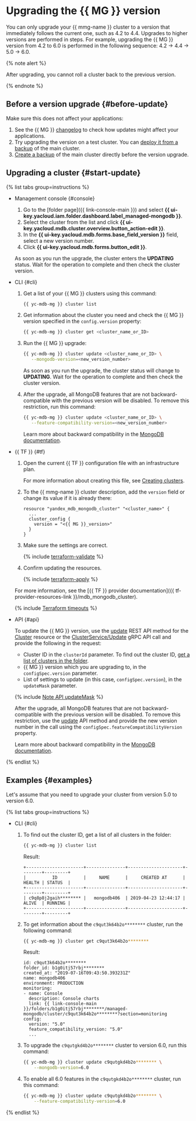 # Upgrading the {{ MG }} version

You can only upgrade your {{ mmg-name }} cluster to a version that immediately follows the current one, such as 4.2 to 4.4. Upgrades to higher versions are performed in steps. For example, upgrading the {{ MG }} version from 4.2 to 6.0 is performed in the following sequence: 4.2 → 4.4 → 5.0 → 6.0.


{% note alert %}

After upgrading, you cannot roll a cluster back to the previous version.

{% endnote %}

## Before a version upgrade {#before-update}

Make sure this does not affect your applications:

1. See the {{ MG }} [changelog](https://docs.mongodb.com/manual/release-notes/) to check how updates might affect your applications.
1. Try upgrading the version on a test cluster. You can [deploy it from a backup](cluster-backups.md#restore) of the main cluster.
1. [Create a backup](cluster-backups.md#create-backup) of the main cluster directly before the version upgrade.

## Upgrading a cluster {#start-update}

{% list tabs group=instructions %}

- Management console {#console}

  1. Go to the [folder page]({{ link-console-main }}) and select **{{ ui-key.yacloud.iam.folder.dashboard.label_managed-mongodb }}**.
  1. Select the cluster from the list and click **{{ ui-key.yacloud.mdb.cluster.overview.button_action-edit }}**.
  1. In the **{{ ui-key.yacloud.mdb.forms.base_field_version }}** field, select a new version number.
  1. Click **{{ ui-key.yacloud.mdb.forms.button_edit }}**.

  As soon as you run the upgrade, the cluster enters the **UPDATING** status. Wait for the operation to complete and then check the cluster version.

- CLI {#cli}

  1. Get a list of your {{ MG }} clusters using this command:

     ```bash
     {{ yc-mdb-mg }} cluster list
     ```

  1. Get information about the cluster you need and check the {{ MG }} version specified in the `config.version` property:

     ```bash
     {{ yc-mdb-mg }} cluster get <cluster_name_or_ID>
     ```

  1. Run the {{ MG }} upgrade:

     ```bash
     {{ yc-mdb-mg }} cluster update <cluster_name_or_ID> \
        --mongodb-version=<new_version_number>
     ```

     As soon as you run the upgrade, the cluster status will change to **UPDATING**. Wait for the operation to complete and then check the cluster version.

  1. After the upgrade, all MongoDB features that are not backward-compatible with the previous version will be disabled. To remove this restriction, run this command:

     ```bash
     {{ yc-mdb-mg }} cluster update <cluster_name_or_ID> \
        --feature-compatibility-version=<new_version_number>
     ```

     Learn more about backward compatibility in the [MongoDB documentation](https://docs.mongodb.com/manual/reference/command/setFeatureCompatibilityVersion/).

- {{ TF }} {#tf}

    1. Open the current {{ TF }} configuration file with an infrastructure plan.
  
       For more information about creating this file, see [Creating clusters](cluster-create.md).
  
    1. To the {{ mmg-name }} cluster description, add the `version` field or change its value if it is already there:
  
       ```hcl
       resource "yandex_mdb_mongodb_cluster" "<cluster_name>" {
         ...
         cluster_config {
           version = "<{{ MG }}_version>"
         }
       }
       ```

    1. Make sure the settings are correct.
  
         {% include [terraform-validate](../../_includes/mdb/terraform/validate.md) %}
  
    1. Confirm updating the resources.
  
         {% include [terraform-apply](../../_includes/mdb/terraform/apply.md) %}
  
   For more information, see the [{{ TF }} provider documentation]({{ tf-provider-resources-link }}/mdb_mongodb_cluster).

   {% include [Terraform timeouts](../../_includes/mdb/mmg/terraform/timeouts.md) %}

- API {#api}

    To update the {{ MG }} version, use the [update](../api-ref/Cluster/update.md) REST API method for the [Cluster](../api-ref/Cluster/index.md) resource or the [ClusterService/Update](../api-ref/grpc/Cluster/update.md) gRPC API call and provide the following in the request:

    * Cluster ID in the `clusterId` parameter. To find out the cluster ID, [get a list of clusters in the folder](./cluster-list.md#list-clusters).
    * {{ MG }} version which you are upgrading to, in the `configSpec.version` parameter.
    * List of settings to update (in this case, `configSpec.version`), in the `updateMask` parameter.

    {% include [Note API updateMask](../../_includes/note-api-updatemask.md) %}

    After the upgrade, all MongoDB features that are not backward-compatible with the previous version will be disabled. To remove this restriction, use the [update](../api-ref/Cluster/update.md) API method and provide the new version number in the call using the `configSpec.featureCompatibilityVersion` property.

    Learn more about backward compatibility in the [MongoDB documentation](https://docs.mongodb.com/manual/reference/command/setFeatureCompatibilityVersion/).

{% endlist %}

## Examples {#examples}

Let's assume that you need to upgrade your cluster from version 5.0 to version 6.0.

{% list tabs group=instructions %}

- CLI {#cli}

   1. To find out the cluster ID, get a list of all clusters in the folder:

      ```bash
      {{ yc-mdb-mg }} cluster list
      ```

      Result:

      ```text
      +----------------------+---------------+---------------------+--------+---------+
      |          ID          |     NAME      |     CREATED AT      | HEALTH | STATUS  |
      +----------------------+---------------+---------------------+--------+---------+
      | c9q8p8j2gaih******** |   mongodb406  | 2019-04-23 12:44:17 | ALIVE  | RUNNING |
      +----------------------+---------------+---------------------+--------+---------+
      ```

   1. To get information about the `c9qut3k64b2o********` cluster, run the following command:

      ```bash
      {{ yc-mdb-mg }} cluster get c9qut3k64b2o********
      ```

      Result:

      ```text
      id: c9qut3k64b2o********
      folder_id: b1g0itj57rbj********
      created_at: "2019-07-16T09:43:50.393231Z"
      name: mongodb406
      environment: PRODUCTION
      monitoring:
      - name: Console
        description: Console charts
        link: {{ link-console-main }}/folders/b1g0itj57rbj********/managed-mongodb/cluster/c9qut3k64b2o********?section=monitoring
      config:
        version: "5.0"
        feature_compatibility_version: "5.0"
        ...
      ```

   1. To upgrade the `c9qutgkd4b2o********` cluster to version 6.0, run this command:

      ```bash
      {{ yc-mdb-mg }} cluster update c9qutgkd4b2o******** \
          --mongodb-version=6.0
      ```

   1. To enable all 6.0 features in the `c9qutgkd4b2o********` cluster, run this command:

      ```bash
      {{ yc-mdb-mg }} cluster update c9qutgkd4b2o******** \
          --feature-compatibility-version=6.0
      ```

{% endlist %}
